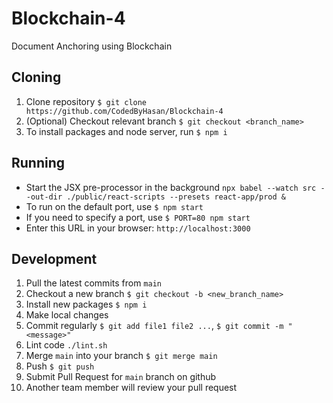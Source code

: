 # Blockchain-4
 Document Anchoring using Blockchain

## Cloning
 1. Clone repository `$ git clone https://github.com/CodedByHasan/Blockchain-4`
 2. (Optional) Checkout relevant branch `$ git checkout <branch_name>`
 3. To install packages and node server, run `$ npm i`

## Running
 - Start the JSX pre-processor in the background `npx babel --watch src --out-dir ./public/react-scripts --presets react-app/prod &`
 - To run on the default port, use `$ npm start`
 - If you need to specify a port, use `$ PORT=80 npm start`
 - Enter this URL in your browser: `http://localhost:3000`

## Development
 1. Pull the latest commits from `main`
 2. Checkout a new branch `$ git checkout -b <new_branch_name>`
 3. Install new packages `$ npm i`
 4. Make local changes
 5. Commit regularly `$ git add file1 file2 ...`, `$ git commit -m "<message>"`
 6. Lint code `./lint.sh`
 7. Merge `main` into your branch `$ git merge main`
 8. Push `$ git push`
 9. Submit Pull Request for `main` branch on github
 10. Another team member will review your pull request
